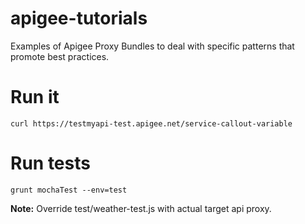 apigee-tutorials
================
Examples of Apigee Proxy Bundles to deal with specific patterns that promote best practices.

Run it
====
```
curl https://testmyapi-test.apigee.net/service-callout-variable
```

Run tests
====
```
grunt mochaTest --env=test
```
**Note:** Override test/weather-test.js with actual target api proxy.